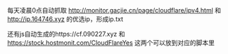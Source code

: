 每天凌晨0点自动抓取
http://monitor.gacjie.cn/page/cloudflare/ipv4.html 和
http://ip.164746.xyz
的优选ip，形成ip.txt 

还有js自动生成的https://cf.090227.xyz 和
https://stock.hostmonit.com/CloudFlareYes
这两个可以放到对应的脚本里
